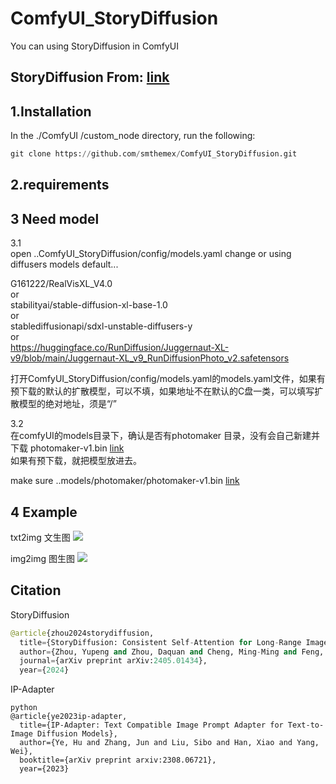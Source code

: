 # ComfyUI_StoryDiffusion
You can using StoryDiffusion in ComfyUI 

StoryDiffusion  From: [link](https://github.com/HVision-NKU/StoryDiffusion)
----

1.Installation
-----
  In the ./ComfyUI /custom_node directory, run the following:   
  
  ``` python 
  git clone https://github.com/smthemex/ComfyUI_StoryDiffusion.git   
  ```

  
2.requirements  
----


3 Need  model 
----
3.1  
open ..ComfyUI_StoryDiffusion/config/models.yaml change or using diffusers models default...  

G161222/RealVisXL_V4.0   
or  
stabilityai/stable-diffusion-xl-base-1.0   
or  
stablediffusionapi/sdxl-unstable-diffusers-y   
or  
https://huggingface.co/RunDiffusion/Juggernaut-XL-v9/blob/main/Juggernaut-XL_v9_RunDiffusionPhoto_v2.safetensors  

打开ComfyUI_StoryDiffusion/config/models.yaml的models.yaml文件，如果有预下载的默认的扩散模型，可以不填，如果地址不在默认的C盘一类，可以填写扩散模型的绝对地址，须是“/” 

3.2  
在comfyUI的models目录下，确认是否有photomaker 目录，没有会自己新建并下载 photomaker-v1.bin   [link](https://huggingface.co/TencentARC/PhotoMaker/tree/main)   
如果有预下载，就把模型放进去。  

 make sure ..models/photomaker/photomaker-v1.bin    [link](https://huggingface.co/TencentARC/PhotoMaker/tree/main)     

4 Example
----
txt2img 文生图
![](https://github.com/smthemex/ComfyUI_StoryDiffusion/blob/main/examples/example_2.png)

img2img 图生图
![](https://github.com/smthemex/ComfyUI_StoryDiffusion/blob/main/examples/example_1.png)


Citation
------

StoryDiffusion
``` python  
@article{zhou2024storydiffusion,
  title={StoryDiffusion: Consistent Self-Attention for Long-Range Image and Video Generation},
  author={Zhou, Yupeng and Zhou, Daquan and Cheng, Ming-Ming and Feng, Jiashi and Hou, Qibin},
  journal={arXiv preprint arXiv:2405.01434},
  year={2024}

```
IP-Adapter
```
python  
@article{ye2023ip-adapter,
  title={IP-Adapter: Text Compatible Image Prompt Adapter for Text-to-Image Diffusion Models},
  author={Ye, Hu and Zhang, Jun and Liu, Sibo and Han, Xiao and Yang, Wei},
  booktitle={arXiv preprint arxiv:2308.06721},
  year={2023}


